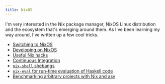 ```yaml
---
title: NixOS
---
```


I'm very interested in the Nix package manager, NixOS Linux distribution and the
ecosystem that's emerging around them. As I've been learning my way around, I've
written up a few cool tricks.

 - [Switching to NixOS](switching_to_nixos.html)
 - [Developing on NixOS](developing_on_nixos.html)
 - [Useful Nix hacks](useful_hacks.html)
 - [Continuous Integration](continuous_integration.html)
 - [`nix-shell` shebangs](nix_shell_shebangs.html)
 - [`nix-eval` for run-time evaluation of Haskell code](nix_eval.html)
 - [Benchmarking arbitrary projects with Nix and asv](asv_benchmarking.html)
